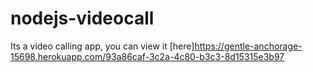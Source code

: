 # nodejs-videocall
Its a video calling app, you can view it [here]https://gentle-anchorage-15698.herokuapp.com/93a86caf-3c2a-4c80-b3c3-8d15315e3b97
